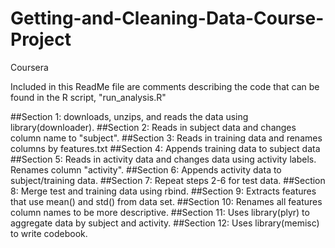 # Getting-and-Cleaning-Data-Course-Project
Coursera


Included in this ReadMe file are comments describing the code that can be found in the R script, "run_analysis.R"

##Section 1: downloads, unzips, and reads the data using library(downloader).
##Section 2: Reads in subject data and changes column name to "subject".
##Section 3: Reads in training data and renames columns by features.txt
##Section 4: Appends training data to subject data
##Section 5: Reads in activity data and changes data using activity labels. Renames column "activity".
##Section 6: Appends activity data to subject/training data.
##Section 7: Repeat steps 2-6 for test data.
##Section 8: Merge test and training data using rbind.
##Section 9: Extracts features that use mean() and std() from data set.
##Section 10: Renames all features column names to be more descriptive.
##Section 11: Uses library(plyr) to aggregate data by subject and activity.
##Section 12: Uses library(memisc) to write codebook.




